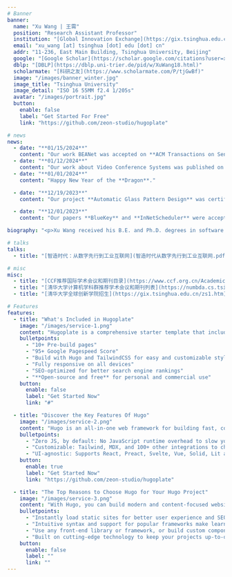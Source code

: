 ```yaml
---
# Banner
banner:
  name: "Xu Wang | 王需"
  position: "Research Assistant Professor"
  institution: "[Global Innovation Exchange](https://gix.tsinghua.edu.cn/), Tsinghua University"
  email: "xu_wang [at] tsinghua [dot] edu [dot] cn"
  addr: "11-236, East Main Building, Tsinghua University, Beijing"
  google: "[Google Scholar](https://scholar.google.com/citations?user=xxYiqkIAAAAJ)"
  dblp: "[DBLP](https://dblp.uni-trier.de/pid/w/XuWang18.html)"
  scholarmate: "[科研之友](https://www.scholarmate.com/P/tjGwBf)"
  image: "/images/banner_winter.jpg"
  image_title: "Tsinghua University"
  image_detail: "ISO 16 55MM f2.4 1/205s"
  avatar: "/images/portrait.jpg"
  button:
    enable: false
    label: "Get Started For Free"
    link: "https://github.com/zeon-studio/hugoplate"

# news
news:
  - date: "**01/15/2024**"
    content: "Our work BEANet was accepted on **ACM Transactions on Sensor Networks**."
  - date: "**01/12/2024**"
    content: "Our work about Video Conference Systems was published on **IEEE Transactions on Consumer Electronics**."
  - date: "**01/01/2024**"
    content: "Happy New Year of the **Dragon**."

  - date: "**12/19/2023**"
    content: "Our project **Automatic Glass Pattern Design** was certified by **Chinese Institute of Electronics**."

  - date: "**12/01/2023**"
    content: "Our papers **BlueKey** and **InNetScheduler** were accepted by **IEEE INFOCOM 2024**."

biography: "<p>Xu Wang received his B.E. and Ph.D. degrees in software engineering from Tsinghua University, Beijing, in 2015 and 2020, respectively. He is a research assistant professor at the Global Innovation Exchange, Tsinghua University, Beijing. He is a member of CCF, ACM, and IEEE. His research interests include the Industrial Internet, Edge Computing, and Internet of Things.</p><p>He is also cooperating with Fuyao Group for digital intelligence manufacturing.</p>"

# talks
talks:
  - title: "[智造时代：从数字先行到工业互联网](智造时代从数字先行到工业互联网.pdf)"

# misc
misc:
  - title: "[CCF推荐国际学术会议和期刊目录](https://www.ccf.org.cn/Academic_Evaluation/CN/)"
  - title: "[清华大学计算机学科群推荐学术会议和期刊列表](https://numbda.cs.tsinghua.edu.cn/~yuwj/TH-CPL.pdf)"
  - title: "[清华大学全球创新学院招生](https://gix.tsinghua.edu.cn/zs1.htm)"

# Features
features:
  - title: "What's Included in Hugoplate"
    image: "/images/service-1.png"
    content: "Hugoplate is a comprehensive starter template that includes everything you need to get started with your Hugo project. What's Included in Hugoplate"
    bulletpoints:
      - "10+ Pre-build pages"
      - "95+ Google Pagespeed Score"
      - "Build with Hugo and TailwindCSS for easy and customizable styling"
      - "Fully responsive on all devices"
      - "SEO-optimized for better search engine rankings"
      - "**Open-source and free** for personal and commercial use"
    button:
      enable: false
      label: "Get Started Now"
      link: "#"

  - title: "Discover the Key Features Of Hugo"
    image: "/images/service-2.png"
    content: "Hugo is an all-in-one web framework for building fast, content-focused websites. It offers a range of exciting features for developers and website creators. Some of the key features are:"
    bulletpoints:
      - "Zero JS, by default: No JavaScript runtime overhead to slow you down."
      - "Customizable: Tailwind, MDX, and 100+ other integrations to choose from."
      - "UI-agnostic: Supports React, Preact, Svelte, Vue, Solid, Lit and more."
    button:
      enable: true
      label: "Get Started Now"
      link: "https://github.com/zeon-studio/hugoplate"

  - title: "The Top Reasons to Choose Hugo for Your Hugo Project"
    image: "/images/service-3.png"
    content: "With Hugo, you can build modern and content-focused websites without sacrificing performance or ease of use."
    bulletpoints:
      - "Instantly load static sites for better user experience and SEO."
      - "Intuitive syntax and support for popular frameworks make learning and using Hugo a breeze."
      - "Use any front-end library or framework, or build custom components, for any project size."
      - "Built on cutting-edge technology to keep your projects up-to-date with the latest web standards."
    button:
      enable: false
      label: ""
      link: ""
---
```

